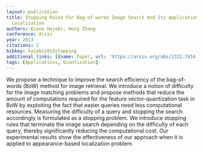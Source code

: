 ```yaml
---
layout: publication
title: Stopping Rules For Bag-of-words Image Search And Its Application In Appearance-based
  Localization
authors: Kiana Hajebi, Hong Zhang
conference: Arxiv
year: 2013
citations: 2
bibkey: hajebi2013stopping
additional_links: [{name: Paper, url: 'https://arxiv.org/abs/1312.7414'}]
tags: [Applications, Quantization]
---
```

We propose a technique to improve the search efficiency of the bag-of-words
(BoW) method for image retrieval. We introduce a notion of difficulty for the
image matching problems and propose methods that reduce the amount of
computations required for the feature vector-quantization task in BoW by
exploiting the fact that easier queries need less computational resources.
Measuring the difficulty of a query and stopping the search accordingly is
formulated as a stopping problem. We introduce stopping rules that terminate
the image search depending on the difficulty of each query, thereby
significantly reducing the computational cost. Our experimental results show
the effectiveness of our approach when it is applied to appearance-based
localization problem.